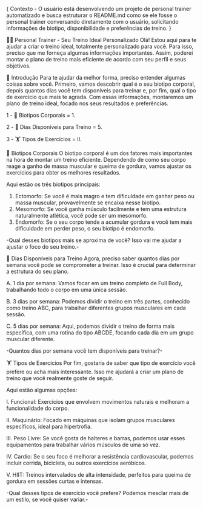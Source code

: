 {
    Contexto - O usuário está desenvolvendo um projeto de personal trainer automatizado e busca estruturar o README.md como se ele fosse o personal trainer conversando diretamente com o usuário, solicitando informações de biotipo, disponibilidade e preferências de treino.
}

🏋️‍♂️ Personal Trainer - Seu Treino Ideal Personalizado
Olá! Estou aqui para te ajudar a criar o treino ideal, totalmente personalizado para você. Para isso, preciso que me forneça algumas informações importantes. Assim, poderei montar o plano de treino mais eficiente de acordo com seu perfil e seus objetivos.

📝 Introdução
Para te ajudar da melhor forma, preciso entender algumas coisas sobre você. Primeiro, vamos descobrir qual é o seu biotipo corporal, depois quantos dias você tem disponíveis para treinar e, por fim, qual o tipo de exercício que mais te agrada. Com essas informações, montaremos um plano de treino ideal, focado nos seus resultados e preferências.

1 - 💪 Biotipos Corporais = 1.

2 - 📅 Dias Disponíveis para Treino = 5.

3 - 🏋️ Tipos de Exercícios = II.


💪 Biotipos Corporais
O biotipo corporal é um dos fatores mais importantes na hora de montar um treino eficiente. Dependendo de como seu corpo reage a ganho de massa muscular e queima de gordura, vamos ajustar os exercícios para obter os melhores resultados.

Aqui estão os três biotipos principais:

1. Ectomorfo: Se você é mais magro e tem dificuldade em ganhar peso ou massa muscular, provavelmente se encaixa nesse biotipo.
2. Mesomorfo: Se você ganha músculo facilmente e tem uma estrutura naturalmente atlética, você pode ser um mesomorfo.
3. Endomorfo: Se o seu corpo tende a acumular gordura e você tem mais dificuldade em perder peso, o seu biotipo é endomorfo.

-Qual desses biotipos mais se aproxima de você? Isso vai me ajudar a ajustar o foco do seu treino.-

📅 Dias Disponíveis para Treino
Agora, preciso saber quantos dias por semana você pode se comprometer a treinar. Isso é crucial para determinar a estrutura do seu plano.

A. 1 dia por semana: Vamos focar em um treino completo de Full Body, trabalhando todo o corpo em uma única sessão.

B. 3 dias por semana: Podemos dividir o treino em três partes, conhecido como treino ABC, para trabalhar diferentes grupos musculares em cada sessão.

C. 5 dias por semana: Aqui, podemos dividir o treino de forma mais específica, com uma rotina do tipo ABCDE, focando cada dia em um grupo muscular diferente.

-Quantos dias por semana você tem disponíveis para treinar?-

🏋️ Tipos de Exercícios
Por fim, gostaria de saber que tipo de exercício você prefere ou acha mais interessante. Isso me ajudará a criar um plano de treino que você realmente goste de seguir.

Aqui estão algumas opções:

I. Funcional: Exercícios que envolvem movimentos naturais e melhoram a funcionalidade do corpo.

II. Maquinário: Focado em máquinas que isolam grupos musculares específicos, ideal para hipertrofia.

III. Peso Livre: Se você gosta de halteres e barras, podemos usar esses equipamentos para trabalhar vários músculos de uma só vez.

IV. Cardio: Se o seu foco é melhorar a resistência cardiovascular, podemos incluir corrida, bicicleta, ou outros exercícios aeróbicos.

V. HIIT: Treinos intervalados de alta intensidade, perfeitos para queima de gordura em sessões curtas e intensas.

-Qual desses tipos de exercício você prefere? Podemos mesclar mais de um estilo, se você quiser variar.-
